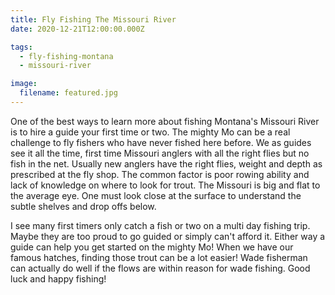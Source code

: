 ```yaml
---
title: Fly Fishing The Missouri River
date: 2020-12-21T12:00:00.000Z

tags:
  - fly-fishing-montana
  - missouri-river

image:
  filename: featured.jpg
---
```


One of the best ways to learn more about fishing Montana's Missouri River is to hire a guide your first time or two. The mighty Mo can be a real challenge to fly fishers who have never fished here before. We as guides see it all the time, first time Missouri anglers with all the right flies but no fish in the net. Usually new anglers have the right flies, weight and depth as prescribed at the fly shop. The common factor is poor rowing ability and lack of knowledge on where to look for trout. The Missouri is big and flat to the average eye. One must look close at the surface to understand the subtle shelves and drop offs below.

I see many first timers only catch a fish or two on a multi day fishing trip. Maybe they are too proud to go guided or simply can't afford it. Either way a guide can help you get started on the mighty Mo! When we have our famous hatches, finding those trout can be a lot easier! Wade fisherman can actually do well if the flows are within reason for wade fishing. Good luck and happy fishing!
